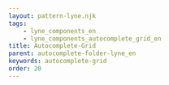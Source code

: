 ```yaml
---
layout: pattern-lyne.njk
tags: 
    - lyne_components_en
    - lyne_components_autocomplete_grid_en
title: Autocomplete-Grid
parent: autocomplete-folder-lyne_en
keywords: autocomplete-grid
order: 20
---
```

